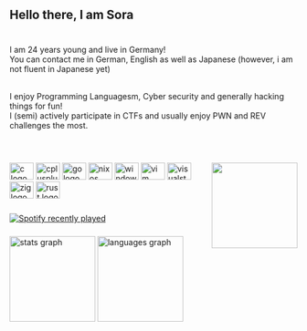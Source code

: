 <h2 align="left">Hello there, I am Sora</h2>

###

<br clear="both">

<div align="left">
  I am 24 years young and live in Germany!<br>
  You can contact me in German, English as well as Japanese (however, i am not fluent in Japanese yet)<br><br>
  
  I enjoy Programming Languagesm, Cyber security and generally hacking things for fun!<br>
  I (semi) actively participate in CTFs and usually enjoy PWN and REV challenges the most.<br>
  <br><br>
</div>

###

<img align="right" height="150" src="https://cdn.discordapp.com/attachments/481181199151136770/1025773599677751306/SoraNoTenshi_female_angel_flying_in_purple_sky_anime_style_nigh_fde310fc-c242-4682-9b50-cec5dfbb3c7c.png"  />

###

<div align="left">
  <img src="https://cdn.jsdelivr.net/gh/devicons/devicon/icons/c/c-original.svg" height="30" width="42" alt="c logo"  />
  <img src="https://cdn.jsdelivr.net/gh/devicons/devicon/icons/cplusplus/cplusplus-original.svg" height="30" width="42" alt="cplusplus logo"  />
  <img src="https://cdn.jsdelivr.net/gh/devicons/devicon/icons/go/go-original.svg" height="30" width="42" alt="go logo"  />
  <img src="https://cdn.jsdelivr.net/gh/devicons/devicon/icons/nixos/nixos-original.svg" height="30" width="42" alt="nixos logo"  />
  <img src="https://cdn.jsdelivr.net/gh/devicons/devicon/icons/windows8/windows8-original.svg" height="30" width="42" alt="windows8 logo"  />
  <img src="https://cdn.jsdelivr.net/gh/devicons/devicon/icons/vim/vim-original.svg" height="30" width="42" alt="vim logo"  />
  <img src="https://cdn.jsdelivr.net/gh/devicons/devicon/icons/visualstudio/visualstudio-plain.svg" height="30" width="42" alt="visualstudio logo"  />
  <img src="https://cdn.jsdelivr.net/gh/devicons/devicon/icons/zig/zig-original.svg" height="30" width="42" alt="zig logo"  />
  <img src="https://cdn.jsdelivr.net/gh/devicons/devicon/icons/rust/rust-plain.svg" height="30" width="42" alt="rust logo"  />
</div>

###

<div align="left">
  <a href="https://open.spotify.com/user/s0lalicous">
    <img src="https://spotify-recently-played-readme.vercel.app/api?user=s0lalicous&count=5&unique=true" alt="Spotify recently played"  />
  </a>
</div>

###

<div align="left">
  <img src="https://github-readme-stats.vercel.app/api?username=SoraTenshi&hide_title=false&hide_rank=false&show_icons=true&include_all_commits=true&count_private=true&disable_animations=false&theme=dracula&locale=en&hide_border=false&order=1" height="150" alt="stats graph"  />
  <img src="https://github-readme-stats.vercel.app/api/top-langs?username=SoraTenshi&locale=en&hide_title=false&layout=compact&card_width=320&langs_count=5&theme=dracula&hide_border=false&order=2" height="150" alt="languages graph"  />
</div>

###
